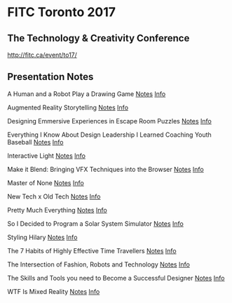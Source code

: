 # FITC Toronto 2017
## The Technology & Creativity Conference

http://fitc.ca/event/to17/

## Presentation Notes

A Human and a Robot Play a Drawing Game
[Notes](https://github.com/fitcevents/fitc-to-2017/A-Human-and-a-Robot-Play-a-Drawing-Game.md)
[Info](http://fitc.ca/presentation/a-human-and-a-robot-play-a-drawing-game/)

Augmented Reality Storytelling
[Notes](https://github.com/fitcevents/fitc-to-2017/blob/master/Augmented-Reality-Storytelling.md)
[Info](http://fitc.ca/presentation/augmented-reality-storytelling-2/)

Designing Emmersive Experiences in Escape Room Puzzles
[Notes](https://github.com/fitcevents/fitc-to-2017/blob/master/Designing-Immersive-Experiences-in-Escape-Room-Puzzles.md)
[Info](http://fitc.ca/presentation/designing-immersive-experiences-escape-room-puzzles/)

Everything I Know About Design Leadership I Learned Coaching Youth Baseball
[Notes](https://github.com/fitcevents/fitc-to-2017/blob/master/Everything-I-Know-About-Design-Leadership....md)
[Info](http://fitc.ca/presentation/everything-i-know-about-design-leadership-i-learned-coaching-youth-baseball/)

Interactive Light
[Notes](https://github.com/fitcevents/fitc-to-2017/blob/master/Interactive-Light.md)
[Info](http://fitc.ca/presentation/interactive-light/)

Make it Blend: Bringing VFX Techniques into the Browser
[Notes](https://github.com/fitcevents/fitc-to-2017/blob/master/Make-it-Blend-Bringing-VFX-Techniques-into-the-Browser.md)
[Info](http://fitc.ca/presentation/make-blend-bringing-vfx-techniques-browser/)

Master of None
[Notes](https://github.com/fitcevents/fitc-to-2017/blob/master/Master-of-None.md)
[Info](http://fitc.ca/presentation/master-of-none/)

New Tech x Old Tech
[Notes](https://github.com/fitcevents/fitc-to-2017/blob/master/New-Tech-X-Old-Tech.md)
[Info](http://fitc.ca/presentation/new-tech-x-old-tech/)

Pretty Much Everything
[Notes](https://github.com/fitcevents/fitc-to-2017/blob/master/Pretty-Much-Everything.md)
[Info](http://fitc.ca/presentation/pretty-much-everything-the-harrowing-account-of-making-our-very-first-book/)

So I Decided to Program a Solar System Simulator
[Notes](https://github.com/fitcevents/fitc-to-2017/blob/master/So-I-Decided-to-Program-a-Solar-System-Simulator.md)
[Info](http://fitc.ca/presentation/decided-program-solar-system-simulator/)

Styling Hilary 
[Notes](https://github.com/fitcevents/fitc-to-2017/blob/master/Styling-Hilary.md)
[Info](http://fitc.ca/presentation/styling-hillary/)

The 7 Habits of Highly Effective Time Travellers
[Notes](https://github.com/fitcevents/fitc-to-2017/blob/master/The-7-Habits-of-Highly-Effective-Time-Travellers.md)
[Info](http://fitc.ca/presentation/the-7-habits-of-highly-effective-time-travellers/)

The Intersection of Fashion, Robots and Technology
[Notes](https://github.com/fitcevents/fitc-to-2017/blob/master/The-Intersection-of-Fashion-Robotics-and-Technology.md)
[Info](http://fitc.ca/presentation/the-intersection-of-fashion-robotics-and-technology/)

The Skills and Tools you need to Become a Successful Designer
[Notes](https://github.com/fitcevents/fitc-to-2017/blob/master/The-Skills-and-Tools-You-Need-to-be-a-Successful-Designer.md)
[Info](http://fitc.ca/presentation/skills-tools-need-successful-designer/)

WTF Is Mixed Reality
[Notes](https://github.com/fitcevents/fitc-to-2017/blob/master/WTF-is-Mixed-Reality.md)
[Info](http://fitc.ca/presentation/wtf-mixed-reality/)
